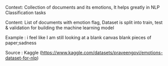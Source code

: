 Context: Collection of documents and its emotions, It helps greatly in NLP Classification tasks

Content: List of documents with emotion flag, Dataset is split into train, test & validation for building the machine learning model

Example : i feel like I am still looking at a blank canvas blank pieces of paper;sadness

Source : Kaggle (https://www.kaggle.com/datasets/praveengovi/emotions-dataset-for-nlp)
